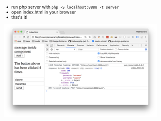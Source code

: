  - run php server with `php -S localhost:8888 -t server`
 - open index.html in your browser
 - that's it!

![provue](provue.png)
